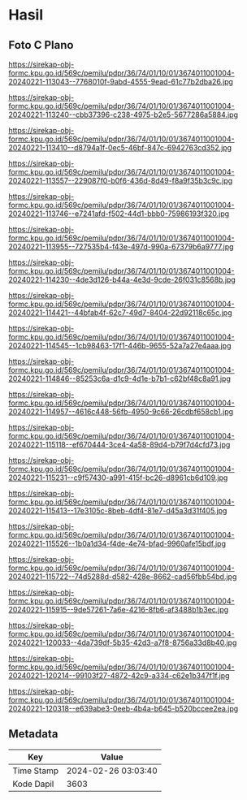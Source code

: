 # Hasil

## Foto C Plano

https://sirekap-obj-formc.kpu.go.id/569c/pemilu/pdpr/36/74/01/10/01/3674011001004-20240221-113043--7768010f-9abd-4555-9ead-61c77b2dba26.jpg

https://sirekap-obj-formc.kpu.go.id/569c/pemilu/pdpr/36/74/01/10/01/3674011001004-20240221-113240--cbb37396-c238-4975-b2e5-5677286a5884.jpg

https://sirekap-obj-formc.kpu.go.id/569c/pemilu/pdpr/36/74/01/10/01/3674011001004-20240221-113410--d8794a1f-0ec5-46bf-847c-6942763cd352.jpg

https://sirekap-obj-formc.kpu.go.id/569c/pemilu/pdpr/36/74/01/10/01/3674011001004-20240221-113557--229087f0-b0f6-436d-8d49-f8a9f35b3c9c.jpg

https://sirekap-obj-formc.kpu.go.id/569c/pemilu/pdpr/36/74/01/10/01/3674011001004-20240221-113746--e7241afd-f502-44d1-bbb0-75986193f320.jpg

https://sirekap-obj-formc.kpu.go.id/569c/pemilu/pdpr/36/74/01/10/01/3674011001004-20240221-113955--727535b4-f43e-497d-990a-67379b6a9777.jpg

https://sirekap-obj-formc.kpu.go.id/569c/pemilu/pdpr/36/74/01/10/01/3674011001004-20240221-114230--4de3d126-b44a-4e3d-9cde-26f031c8568b.jpg

https://sirekap-obj-formc.kpu.go.id/569c/pemilu/pdpr/36/74/01/10/01/3674011001004-20240221-114421--44bfab4f-62c7-49d7-8404-22d92118c65c.jpg

https://sirekap-obj-formc.kpu.go.id/569c/pemilu/pdpr/36/74/01/10/01/3674011001004-20240221-114545--1cb98463-17f1-446b-9655-52a7a27e4aaa.jpg

https://sirekap-obj-formc.kpu.go.id/569c/pemilu/pdpr/36/74/01/10/01/3674011001004-20240221-114846--85253c6a-d1c9-4d1e-b7b1-c62bf48c8a91.jpg

https://sirekap-obj-formc.kpu.go.id/569c/pemilu/pdpr/36/74/01/10/01/3674011001004-20240221-114957--4616c448-56fb-4950-9c66-26cdbf658cb1.jpg

https://sirekap-obj-formc.kpu.go.id/569c/pemilu/pdpr/36/74/01/10/01/3674011001004-20240221-115118--ef670444-3ce4-4a58-89d4-b79f7d4cfd73.jpg

https://sirekap-obj-formc.kpu.go.id/569c/pemilu/pdpr/36/74/01/10/01/3674011001004-20240221-115231--c9f57430-a991-415f-bc26-d8961cb6d109.jpg

https://sirekap-obj-formc.kpu.go.id/569c/pemilu/pdpr/36/74/01/10/01/3674011001004-20240221-115413--17e3105c-8beb-4df4-81e7-d45a3d31f405.jpg

https://sirekap-obj-formc.kpu.go.id/569c/pemilu/pdpr/36/74/01/10/01/3674011001004-20240221-115526--1b0a1d34-f4de-4e74-bfad-9960afe15bdf.jpg

https://sirekap-obj-formc.kpu.go.id/569c/pemilu/pdpr/36/74/01/10/01/3674011001004-20240221-115722--74d5288d-d582-428e-8662-cad56fbb54bd.jpg

https://sirekap-obj-formc.kpu.go.id/569c/pemilu/pdpr/36/74/01/10/01/3674011001004-20240221-115915--9de57261-7a6e-4216-8fb6-af3488b1b3ec.jpg

https://sirekap-obj-formc.kpu.go.id/569c/pemilu/pdpr/36/74/01/10/01/3674011001004-20240221-120033--4da739df-5b35-42d3-a7f8-8756a33d8b40.jpg

https://sirekap-obj-formc.kpu.go.id/569c/pemilu/pdpr/36/74/01/10/01/3674011001004-20240221-120214--99103f27-4872-42c9-a334-c62e1b347f1f.jpg

https://sirekap-obj-formc.kpu.go.id/569c/pemilu/pdpr/36/74/01/10/01/3674011001004-20240221-120318--e639abe3-0eeb-4b4a-b645-b520bccee2ea.jpg


## Metadata

| Key        | Value               |
| ---------- | ------------------- |
| Time Stamp | 2024-02-26 03:03:40 |
| Kode Dapil | 3603                |



